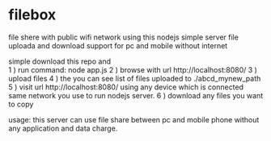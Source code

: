# filebox
file shere with public wifi network using this nodejs simple server file uploada and download support for pc and mobile without internet


simple download this repo and <br>
1 ) run command: node app.js
2 ) browse with url http://localhost:8080/
3 ) upload files 
4 ) the you can see list of files uploaded to ./abcd_mynew_path
5 ) visit url http://localhost:8080/ using any device which is connected same network you use to run nodejs server.
6 ) download any files you want to copy

usage:
  this server can use file share between pc and mobile phone without any application and data charge.
